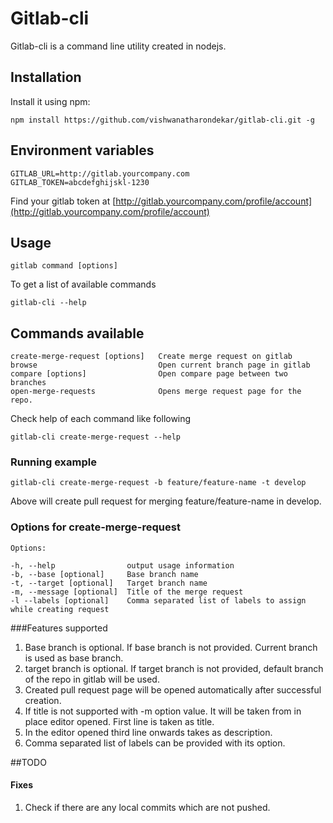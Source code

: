 # Gitlab-cli

Gitlab-cli is a command line utility created in nodejs. 

## Installation

Install it using npm:

    npm install https://github.com/vishwanatharondekar/gitlab-cli.git -g
    
## Environment variables
    
    GITLAB_URL=http://gitlab.yourcompany.com 
    GITLAB_TOKEN=abcdefghijskl-1230

Find your gitlab token at [http://gitlab.yourcompany.com/profile/account](http://gitlab.yourcompany.com/profile/account)

## Usage

    gitlab command [options]

To get a list of available commands

    gitlab-cli --help


## Commands available

    create-merge-request [options]   Create merge request on gitlab
    browse                           Open current branch page in gitlab
    compare [options]                Open compare page between two branches
    open-merge-requests              Opens merge request page for the repo.

Check help of each command like following 

    gitlab-cli create-merge-request --help

### Running example
   
    gitlab-cli create-merge-request -b feature/feature-name -t develop

Above will create pull request for merging feature/feature-name in develop.

### Options for create-merge-request

    Options:

    -h, --help                output usage information
    -b, --base [optional]     Base branch name
    -t, --target [optional]   Target branch name
    -m, --message [optional]  Title of the merge request
    -l --labels [optional]    Comma separated list of labels to assign while creating request 
    
###Features supported 

1. Base branch is optional. If base branch is not provided. Current branch is used as base branch.
2. target branch is optional. If target branch is not provided, default branch of the repo in gitlab will be used.
3. Created pull request page will be opened automatically after successful creation.
4. If title is not supported with -m option value. It will be taken from in place editor opened. First line is taken as title.
5. In the editor opened third line onwards takes as description.
6. Comma separated list of labels can be provided with its option.


##TODO 

#### Fixes
1. Check if there are any local commits which are not pushed.
